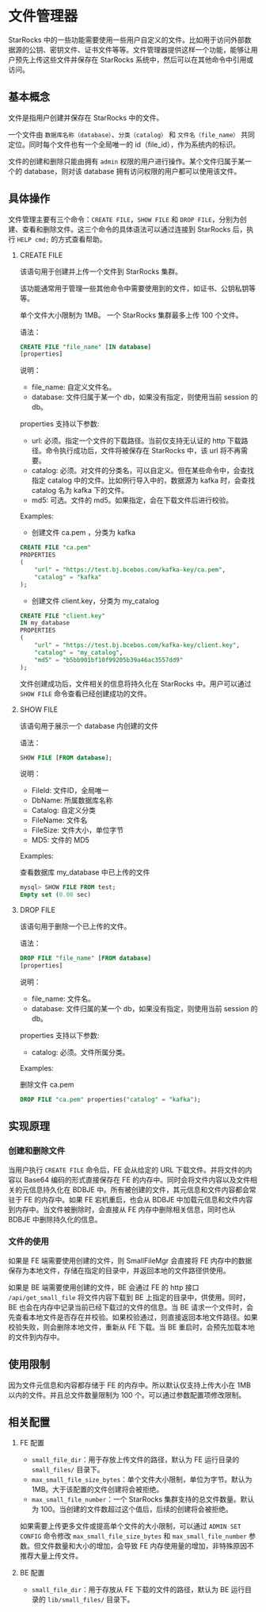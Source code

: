 # 文件管理器

StarRocks 中的一些功能需要使用一些用户自定义的文件。比如用于访问外部数据源的公钥、密钥文件、证书文件等等。文件管理器提供这样一个功能，能够让用户预先上传这些文件并保存在 StarRocks 系统中，然后可以在其他命令中引用或访问。

## 基本概念

文件是指用户创建并保存在 StarRocks 中的文件。

一个文件由 `数据库名称（database）`、`分类（catalog）` 和 `文件名（file_name）` 共同定位。同时每个文件也有一个全局唯一的 id（file_id），作为系统内的标识。

文件的创建和删除只能由拥有 `admin` 权限的用户进行操作。某个文件归属于某一个的 database，则对该 database 拥有访问权限的用户都可以使用该文件。

## 具体操作

文件管理主要有三个命令：`CREATE FILE`，`SHOW FILE` 和 `DROP FILE`，分别为创建、查看和删除文件。这三个命令的具体语法可以通过连接到 StarRocks 后，执行 `HELP cmd;` 的方式查看帮助。

1. CREATE FILE

    该语句用于创建并上传一个文件到 StarRocks 集群。

    该功能通常用于管理一些其他命令中需要使用到的文件，如证书、公钥私钥等等。

    单个文件大小限制为 1MB。
    一个 StarRocks 集群最多上传 100 个文件。

    语法：

    ~~~sql
    CREATE FILE "file_name" [IN database]
    [properties]
    ~~~

    说明：

    * file_name:  自定义文件名。
    * database: 文件归属于某一个 db，如果没有指定，则使用当前 session 的 db。

    properties 支持以下参数:

    * url: 必须。指定一个文件的下载路径。当前仅支持无认证的 http 下载路径。命令执行成功后，文件将被保存在 StarRocks 中，该 url 将不再需要。
    * catalog: 必须。对文件的分类名，可以自定义。但在某些命令中，会查找指定 catalog 中的文件。比如例行导入中的，数据源为 kafka 时，会查找 catalog 名为 kafka 下的文件。
    * md5: 可选。文件的 md5。如果指定，会在下载文件后进行校验。

    Examples:

    * 创建文件 ca.pem ，分类为 kafka

    ~~~sql
    CREATE FILE "ca.pem"
    PROPERTIES
    (
        "url" = "https://test.bj.bcebos.com/kafka-key/ca.pem",
        "catalog" = "kafka"
    );
    ~~~

    * 创建文件 client.key，分类为 my_catalog

    ~~~sql
    CREATE FILE "client.key"
    IN my_database
    PROPERTIES
    (
        "url" = "https://test.bj.bcebos.com/kafka-key/client.key",
        "catalog" = "my_catalog",
        "md5" = "b5bb901bf10f99205b39a46ac3557dd9"
    );
    ~~~

    文件创建成功后，文件相关的信息将持久化在 StarRocks 中。用户可以通过 `SHOW FILE` 命令查看已经创建成功的文件。

2. SHOW FILE

    该语句用于展示一个 database 内创建的文件

    语法：

    ~~~sql
    SHOW FILE [FROM database];
    ~~~

    说明：

    * FileId:     文件ID，全局唯一
    * DbName:     所属数据库名称
    * Catalog:    自定义分类
    * FileName:   文件名
    * FileSize:   文件大小，单位字节
    * MD5:        文件的 MD5

    Examples:

    查看数据库 my_database 中已上传的文件

    ~~~sql
    mysql> SHOW FILE FROM test;
    Empty set (0.00 sec)
    ~~~

3. DROP FILE

    该语句用于删除一个已上传的文件。

    语法：

    ~~~sql
    DROP FILE "file_name" [FROM database]
    [properties]
    ~~~

    说明：

    * file_name:  文件名。
    * database: 文件归属的某一个 db，如果没有指定，则使用当前 session 的 db。

    properties 支持以下参数:

    * catalog: 必须。文件所属分类。

    Examples:

    删除文件 ca.pem

    ~~~sql
    DROP FILE "ca.pem" properties("catalog" = "kafka");
    ~~~

## 实现原理

### 创建和删除文件

当用户执行 `CREATE FILE` 命令后，FE 会从给定的 URL 下载文件。并将文件的内容以 Base64 编码的形式直接保存在 FE 的内存中。同时会将文件内容以及文件相关的元信息持久化在 BDBJE 中。所有被创建的文件，其元信息和文件内容都会常驻于 FE 的内存中。如果 FE 宕机重启，也会从 BDBJE 中加载元信息和文件内容到内存中。当文件被删除时，会直接从 FE 内存中删除相关信息，同时也从 BDBJE 中删除持久化的信息。

### 文件的使用

如果是 FE 端需要使用创建的文件，则 SmallFileMgr 会直接将 FE 内存中的数据保存为本地文件，存储在指定的目录中，并返回本地的文件路径供使用。

如果是 BE 端需要使用创建的文件，BE 会通过 FE 的 http 接口 `/api/get_small_file` 将文件内容下载到 BE 上指定的目录中，供使用。同时，BE 也会在内存中记录当前已经下载过的文件的信息。当 BE 请求一个文件时，会先查看本地文件是否存在并校验。如果校验通过，则直接返回本地文件路径。如果校验失败，则会删除本地文件，重新从 FE 下载。当 BE 重启时，会预先加载本地的文件到内存中。

## 使用限制

因为文件元信息和内容都存储于 FE 的内存中。所以默认仅支持上传大小在 1MB 以内的文件。并且总文件数量限制为 100 个。可以通过参数配置项修改限制。

## 相关配置

1. FE 配置

    * `small_file_dir`：用于存放上传文件的路径，默认为 FE 运行目录的 `small_files/` 目录下。
    * `max_small_file_size_bytes`：单个文件大小限制，单位为字节。默认为 1MB。大于该配置的文件创建将会被拒绝。
    * `max_small_file_number`：一个 StarRocks 集群支持的总文件数量。默认为 100。当创建的文件数超过这个值后，后续的创建将会被拒绝。

    如果需要上传更多文件或提高单个文件的大小限制，可以通过 `ADMIN SET CONFIG` 命令修改 `max_small_file_size_bytes` 和 `max_small_file_number` 参数。但文件数量和大小的增加，会导致 FE 内存使用量的增加，非特殊原因不推荐大量上传文件。

2. BE 配置

    * `small_file_dir`：用于存放从 FE 下载的文件的路径，默认为 BE 运行目录的 `lib/small_files/` 目录下。
